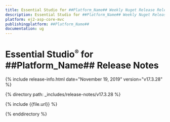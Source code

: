 ```yaml
---
title: Essential Studio for ##Platform_Name## Weekly Nuget Release Release Notes  
description: Essential Studio for ##Platform_Name## Weekly Nuget Release Release Notes  
platform: ej2-asp-core-mvc
publishingplatform: ##Platform_Name##
documentation: ug
---
```


# Essential Studio<sup style="font-size:70%">&reg;</sup> for  ##Platform_Name##  Release Notes  

{% include release-info.html date="November 19, 2019"   version="v17.3.28"  %} 

{% directory path: _includes/release-notes/v17.3.28 %}

{% include {{file.url}} %}

{% enddirectory %}
